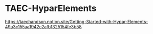 # TAEC-HyparElements
https://taechandson.notion.site/Getting-Started-with-Hypar-Elements-49a3c155aa1942c2afb1325154fe3b58